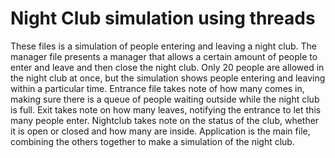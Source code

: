 # Night Club simulation using threads
These files is a simulation of people entering and leaving a night club. The manager file presents a manager that allows a certain amount 
of people to enter and leave and then close the night club. 
Only 20 people are allowed in the night club at once, but the simulation shows people entering and leaving within a particular time.
Entrance file takes note of how many comes in, making sure there is a queue of people waiting outside while the night club is full.
Exit takes note on how many leaves, notifying the entrance to let this many people enter.
Nightclub takes note on the status of the club, whether it is open or closed and how many are inside.
Application is the main file, combining the others together to make a simulation of the night club.
